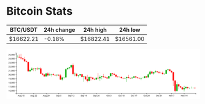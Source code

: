 # Bitcoin Stats

BTC/USDT|24h change|24h high|24h low|
|---|---|---|---|
|$16622.21|-0.18%|$16822.41|$16561.00|

<img src="./chart.svg">
